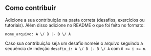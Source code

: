## Como contribuir

Adicione a sua contribuição na pasta correta (desafios, exercícios ou tutoriais). 
Além disso adicione no README o que foi feito no formato:

```
nome_arquivo: A \/ B |- B \/ A
```

Caso sua contribuição seja um desafio nomeie o arquivo seguindo a sequência de 
indeção ` desafio_i: A \/ B |- B \/ A ` com ` 0 <= i <= n `.